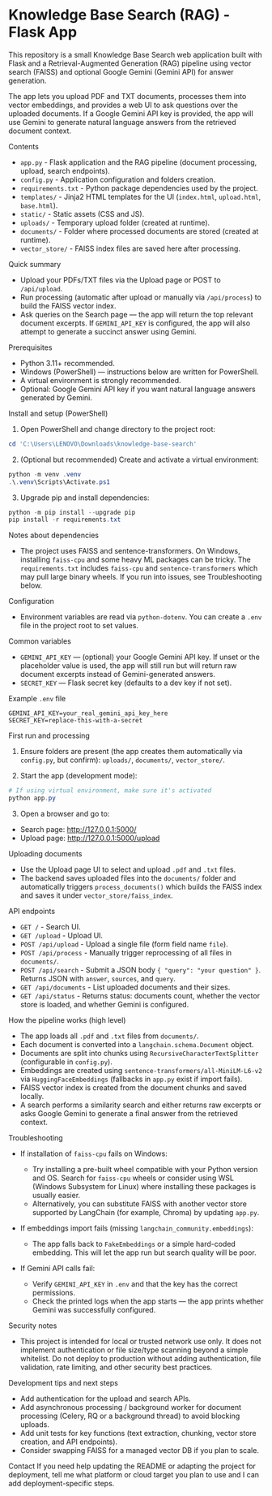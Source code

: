# Knowledge Base Search (RAG) - Flask App

This repository is a small Knowledge Base Search web application built with Flask and a Retrieval-Augmented Generation (RAG) pipeline using vector search (FAISS) and optional Google Gemini (Gemini API) for answer generation.

The app lets you upload PDF and TXT documents, processes them into vector embeddings, and provides a web UI to ask questions over the uploaded documents. If a Google Gemini API key is provided, the app will use Gemini to generate natural language answers from the retrieved document context.

Contents
- `app.py` - Flask application and the RAG pipeline (document processing, upload, search endpoints).
- `config.py` - Application configuration and folders creation.
- `requirements.txt` - Python package dependencies used by the project.
- `templates/` - Jinja2 HTML templates for the UI (`index.html`, `upload.html`, `base.html`).
- `static/` - Static assets (CSS and JS).
- `uploads/` - Temporary upload folder (created at runtime).
- `documents/` - Folder where processed documents are stored (created at runtime).
- `vector_store/` - FAISS index files are saved here after processing.

Quick summary
- Upload your PDFs/TXT files via the Upload page or POST to `/api/upload`.
- Run processing (automatic after upload or manually via `/api/process`) to build the FAISS vector index.
- Ask queries on the Search page — the app will return the top relevant document excerpts. If `GEMINI_API_KEY` is configured, the app will also attempt to generate a succinct answer using Gemini.

Prerequisites
- Python 3.11+ recommended.
- Windows (PowerShell) — instructions below are written for PowerShell.
- A virtual environment is strongly recommended.
- Optional: Google Gemini API key if you want natural language answers generated by Gemini.

Install and setup (PowerShell)
1. Open PowerShell and change directory to the project root:

```powershell
cd 'C:\Users\LENOVO\Downloads\knowledge-base-search'
```

2. (Optional but recommended) Create and activate a virtual environment:

```powershell
python -m venv .venv
.\.venv\Scripts\Activate.ps1
```

3. Upgrade pip and install dependencies:

```powershell
python -m pip install --upgrade pip
pip install -r requirements.txt
```

Notes about dependencies
- The project uses FAISS and sentence-transformers. On Windows, installing `faiss-cpu` and some heavy ML packages can be tricky. The `requirements.txt` includes `faiss-cpu` and `sentence-transformers` which may pull large binary wheels. If you run into issues, see Troubleshooting below.

Configuration
- Environment variables are read via `python-dotenv`. You can create a `.env` file in the project root to set values.

Common variables
- `GEMINI_API_KEY` — (optional) your Google Gemini API key. If unset or the placeholder value is used, the app will still run but will return raw document excerpts instead of Gemini-generated answers.
- `SECRET_KEY` — Flask secret key (defaults to a dev key if not set).

Example `.env` file

```
GEMINI_API_KEY=your_real_gemini_api_key_here
SECRET_KEY=replace-this-with-a-secret
```

First run and processing
1. Ensure folders are present (the app creates them automatically via `config.py`, but confirm): `uploads/`, `documents/`, `vector_store/`.

2. Start the app (development mode):

```powershell
# If using virtual environment, make sure it's activated
python app.py
```

3. Open a browser and go to:
- Search page: http://127.0.0.1:5000/
- Upload page: http://127.0.0.1:5000/upload

Uploading documents
- Use the Upload page UI to select and upload `.pdf` and `.txt` files.
- The backend saves uploaded files into the `documents/` folder and automatically triggers `process_documents()` which builds the FAISS index and saves it under `vector_store/faiss_index`.

API endpoints
- `GET /` - Search UI.
- `GET /upload` - Upload UI.
- `POST /api/upload` - Upload a single file (form field name `file`).
- `POST /api/process` - Manually trigger reprocessing of all files in `documents/`.
- `POST /api/search` - Submit a JSON body `{ "query": "your question" }`. Returns JSON with `answer`, `sources`, and `query`.
- `GET /api/documents` - List uploaded documents and their sizes.
- `GET /api/status` - Returns status: documents count, whether the vector store is loaded, and whether Gemini is configured.

How the pipeline works (high level)
- The app loads all `.pdf` and `.txt` files from `documents/`.
- Each document is converted into a `langchain.schema.Document` object.
- Documents are split into chunks using `RecursiveCharacterTextSplitter` (configurable in `config.py`).
- Embeddings are created using `sentence-transformers/all-MiniLM-L6-v2` via `HuggingFaceEmbeddings` (fallbacks in `app.py` exist if import fails).
- FAISS vector index is created from the document chunks and saved locally.
- A search performs a similarity search and either returns raw excerpts or asks Google Gemini to generate a final answer from the retrieved context.

Troubleshooting
- If installation of `faiss-cpu` fails on Windows:
  - Try installing a pre-built wheel compatible with your Python version and OS. Search for `faiss-cpu` wheels or consider using WSL (Windows Subsystem for Linux) where installing these packages is usually easier.
  - Alternatively, you can substitute FAISS with another vector store supported by LangChain (for example, Chroma) by updating `app.py`.

- If embeddings import fails (missing `langchain_community.embeddings`):
  - The app falls back to `FakeEmbeddings` or a simple hard-coded embedding. This will let the app run but search quality will be poor.

- If Gemini API calls fail:
  - Verify `GEMINI_API_KEY` in `.env` and that the key has the correct permissions.
  - Check the printed logs when the app starts — the app prints whether Gemini was successfully configured.

Security notes
- This project is intended for local or trusted network use only. It does not implement authentication or file size/type scanning beyond a simple whitelist. Do not deploy to production without adding authentication, file validation, rate limiting, and other security best practices.

Development tips and next steps
- Add authentication for the upload and search APIs.
- Add asynchronous processing / background worker for document processing (Celery, RQ or a background thread) to avoid blocking uploads.
- Add unit tests for key functions (text extraction, chunking, vector store creation, and API endpoints).
- Consider swapping FAISS for a managed vector DB if you plan to scale.

Contact
If you need help updating the README or adapting the project for deployment, tell me what platform or cloud target you plan to use and I can add deployment-specific steps.
